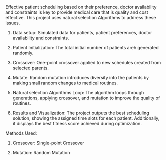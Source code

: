 Effective patient scheduling  based on their preference, doctor availability and constraints is key to provide medical care that is quality and  cost effective. This project uses natural selection Algorithms to address these issues.

1. Data setup: Simulated data for patients, patient preferences, doctor availability and constraints.

2. Patient Initialization: The total initial number of patients areh generated randomly.

3. Crossover: One-point crossover applied to new schedules created from selected parents.

4. Mutate: Random mutation introduces diversity into the patients by making small random changes to medical routines.

7. Natural selection Algorithms Loop: The  algorithm loops through generations, applying crossover, and mutation to improve the quality of routines.

8. Results and Visualization: The project outputs the best scheduling solution, showing the assigned time slots for each patient. Additionally, it displays the best fitness score achieved during optimization.

Methods Used:

1. Crossover: Single-point Crossover

2. Mutation: Random Mutation
